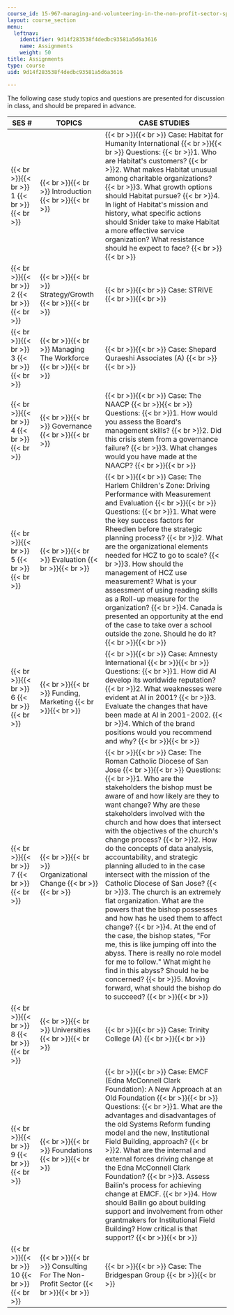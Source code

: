 ```yaml
---
course_id: 15-967-managing-and-volunteering-in-the-non-profit-sector-spring-2005
layout: course_section
menu:
  leftnav:
    identifier: 9d14f283538f4dedbc93581a5d6a3616
    name: Assignments
    weight: 50
title: Assignments
type: course
uid: 9d14f283538f4dedbc93581a5d6a3616

---
```


The following case study topics and questions are presented for discussion in class, and should be prepared in advance.

| SES # | TOPICS | CASE STUDIES |
| --- | --- | --- |
|  {{< br >}}{{< br >}} 1 {{< br >}}{{< br >}}  |  {{< br >}}{{< br >}} Introduction {{< br >}}{{< br >}}  |  {{< br >}}{{< br >}} Case: Habitat for Humanity International {{< br >}}{{< br >}} Questions:  {{< br >}}1\. Who are Habitat's customers?  {{< br >}}2\. What makes Habitat unusual among charitable organizations?  {{< br >}}3\. What growth options should Habitat pursue?  {{< br >}}4\. In light of Habitat's mission and history, what specific actions should Snider take to make Habitat a more effective service organization? What resistance should he expect to face? {{< br >}}{{< br >}}  |
|  {{< br >}}{{< br >}} 2 {{< br >}}{{< br >}}  |  {{< br >}}{{< br >}} Strategy/Growth {{< br >}}{{< br >}}  |  {{< br >}}{{< br >}} Case: STRIVE {{< br >}}{{< br >}}  |
|  {{< br >}}{{< br >}} 3 {{< br >}}{{< br >}}  |  {{< br >}}{{< br >}} Managing The Workforce {{< br >}}{{< br >}}  |  {{< br >}}{{< br >}} Case: Shepard Quraeshi Associates (A) {{< br >}}{{< br >}}  |
|  {{< br >}}{{< br >}} 4 {{< br >}}{{< br >}}  |  {{< br >}}{{< br >}} Governance {{< br >}}{{< br >}}  |  {{< br >}}{{< br >}} Case: The NAACP {{< br >}}{{< br >}} Questions:  {{< br >}}1\. How would you assess the Board's management skills?  {{< br >}}2\. Did this crisis stem from a governance failure?  {{< br >}}3\. What changes would you have made at the NAACP? {{< br >}}{{< br >}}  |
|  {{< br >}}{{< br >}} 5 {{< br >}}{{< br >}}  |  {{< br >}}{{< br >}} Evaluation {{< br >}}{{< br >}}  |  {{< br >}}{{< br >}} Case: The Harlem Children's Zone: Driving Performance with Measurement and Evaluation {{< br >}}{{< br >}} Questions:  {{< br >}}1\. What were the key success factors for Rheedlen before the strategic planning process?  {{< br >}}2\. What are the organizational elements needed for HCZ to go to scale?  {{< br >}}3\. How should the management of HCZ use measurement? What is your assessment of using reading skills as a Roll-up measure for the organization?  {{< br >}}4\. Canada is presented an opportunity at the end of the case to take over a school outside the zone. Should he do it? {{< br >}}{{< br >}}  |
|  {{< br >}}{{< br >}} 6 {{< br >}}{{< br >}}  |  {{< br >}}{{< br >}} Funding, Marketing {{< br >}}{{< br >}}  |  {{< br >}}{{< br >}} Case: Amnesty International {{< br >}}{{< br >}} Questions:  {{< br >}}1\. How did AI develop its worldwide reputation?  {{< br >}}2\. What weaknesses were evident at AI in 2001?  {{< br >}}3\. Evaluate the changes that have been made at AI in 2001-2002.  {{< br >}}4\. Which of the brand positions would you recommend and why? {{< br >}}{{< br >}}  |
|  {{< br >}}{{< br >}} 7 {{< br >}}{{< br >}}  |  {{< br >}}{{< br >}} Organizational Change {{< br >}}{{< br >}}  |  {{< br >}}{{< br >}} Case: The Roman Catholic Diocese of San Jose {{< br >}}{{< br >}} Questions:  {{< br >}}1\. Who are the stakeholders the bishop must be aware of and how likely are they to want change? Why are these stakeholders involved with the church and how does that intersect with the objectives of the church's change process?  {{< br >}}2\. How do the concepts of data analysis, accountability, and strategic planning alluded to in the case intersect with the mission of the Catholic Diocese of San Jose?  {{< br >}}3\. The church is an extremely flat organization. What are the powers that the bishop possesses and how has he used them to affect change?  {{< br >}}4\. At the end of the case, the bishop states, "For me, this is like jumping off into the abyss. There is really no role model for me to follow." What might he find in this abyss? Should he be concerned?  {{< br >}}5\. Moving forward, what should the bishop do to succeed? {{< br >}}{{< br >}}  |
|  {{< br >}}{{< br >}} 8 {{< br >}}{{< br >}}  |  {{< br >}}{{< br >}} Universities {{< br >}}{{< br >}}  |  {{< br >}}{{< br >}} Case: Trinity College (A) {{< br >}}{{< br >}}  |
|  {{< br >}}{{< br >}} 9 {{< br >}}{{< br >}}  |  {{< br >}}{{< br >}} Foundations {{< br >}}{{< br >}}  |  {{< br >}}{{< br >}} Case: EMCF (Edna McConnell Clark Foundation): A New Approach at an Old Foundation {{< br >}}{{< br >}} Questions:  {{< br >}}1\. What are the advantages and disadvantages of the old Systems Reform funding model and the new, Institutional Field Building, approach?  {{< br >}}2\. What are the internal and external forces driving change at the Edna McConnell Clark Foundation?  {{< br >}}3\. Assess Bailin's process for achieving change at EMCF.  {{< br >}}4\. How should Bailin go about building support and involvement from other grantmakers for Institutional Field Building? How critical is that support? {{< br >}}{{< br >}}  |
|  {{< br >}}{{< br >}} 10 {{< br >}}{{< br >}}  |  {{< br >}}{{< br >}} Consulting For The Non-Profit Sector {{< br >}}{{< br >}}  |  {{< br >}}{{< br >}} Case: The Bridgespan Group {{< br >}}{{< br >}}